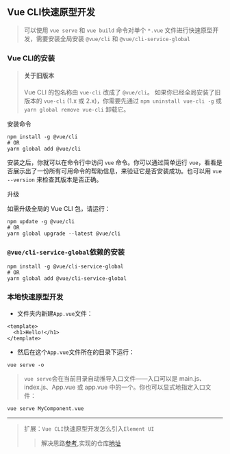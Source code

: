 ## Vue CLI快速原型开发
> 可以使用 `vue serve` 和 `vue build` 命令对单个 `*.vue` 文件进行快速原型开发，需要安装全局安装 `@vue/cli` 和 `@vue/cli-service-global`

### Vue CLI的安装
> #### 关于旧版本
> Vue CLI 的包名称由 `vue-cli` 改成了 `@vue/cli`。 如果你已经全局安装了旧版本的 `vue-cli` (1.x 或 2.x)，你需要先通过 `npm uninstall vue-cli -g` 或 `yarn global remove vue-cli` 卸载它。

安装命令
```
npm install -g @vue/cli
# OR
yarn global add @vue/cli
```
安装之后，你就可以在命令行中访问 `vue` 命令。你可以通过简单运行 `vue`，看看是否展示出了一份所有可用命令的帮助信息，来验证它是否安装成功。也可以用 `vue --version` 来检查其版本是否正确。

升级

如需升级全局的 Vue CLI 包，请运行：
```
npm update -g @vue/cli
# OR
yarn global upgrade --latest @vue/cli
```

### `@vue/cli-service-global`依赖的安装
```
npm install -g @vue/cli-service-global
# OR
yarn global add @vue/cli-service-global
```
### 本地快速原型开发
- 文件夹内新建`App.vue`文件：
```
<template>
  <h1>Hello!</h1>
</template>
```
- 然后在这个`App.vue`文件所在的目录下运行：
```
vue serve -o
```
> `vue serve`会在当前目录自动推导入口文件——入口可以是 main.js、index.js、App.vue 或 app.vue 中的一个。你也可以显式地指定入口文件：
```
vue serve MyComponent.vue
```

---
> 扩展：`Vue CLI`快速原型开发怎么引入`Element UI`
>> 解决思路[参考](https://juejin.im/post/6844904080402284552),实现的仓库[地址](https://github.com/Jim-jw/vue-cli-service-element-ui)